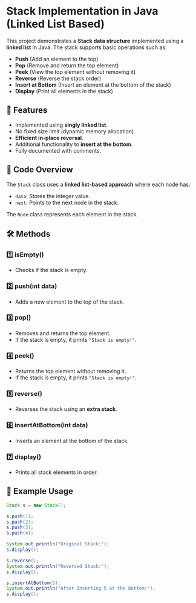 # Stack Implementation in Java (Linked List Based)

This project demonstrates a **Stack data structure** implemented using a **linked list** in Java. The stack supports basic operations such as:

- **Push** (Add an element to the top)
- **Pop** (Remove and return the top element)
- **Peek** (View the top element without removing it)
- **Reverse** (Reverse the stack order)
- **Insert at Bottom** (Insert an element at the bottom of the stack)
- **Display** (Print all elements in the stack)

## 🚀 Features
- Implemented using **singly linked list**.
- No fixed size limit (dynamic memory allocation).
- **Efficient in-place reversal**.
- Additional functionality to **insert at the bottom**.
- Fully documented with comments.

## 📜 Code Overview
The `Stack` class uses a **linked list-based approach** where each node has:
- `data`: Stores the integer value.
- `next`: Points to the next node in the stack.

The `Node` class represents each element in the stack.

## 🛠 Methods
### 1️⃣ **isEmpty()**
- Checks if the stack is empty.

### 2️⃣ **push(int data)**
- Adds a new element to the top of the stack.

### 3️⃣ **pop()**
- Removes and returns the top element.
- If the stack is empty, it prints `"Stack is empty!"`.

### 4️⃣ **peek()**
- Returns the top element without removing it.
- If the stack is empty, it prints `"Stack is empty!"`.

### 5️⃣ **reverse()**
- Reverses the stack using an **extra stack**.

### 6️⃣ **insertAtBottom(int data)**
- Inserts an element at the bottom of the stack.

### 7️⃣ **display()**
- Prints all stack elements in order.

## 📌 Example Usage
```java
Stack s = new Stack();

s.push(1);
s.push(2);
s.push(3);
s.push(4);

System.out.println("Original Stack:");
s.display();

s.reverse();
System.out.println("Reversed Stack:");
s.display();

s.insertAtBottom(5);
System.out.println("After Inserting 5 at the Bottom:");
s.display();

